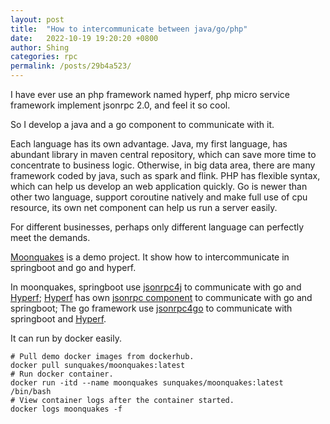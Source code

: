```yaml
---
layout: post
title:  "How to intercommunicate between java/go/php"
date:   2022-10-19 19:20:20 +0800
author: Shing 
categories: rpc
permalink: /posts/29b4a523/
---
```


I have ever use an php framework named hyperf, php micro service framework implement jsonrpc 2.0, and feel it so cool.
<!--more-->
So I develop a java and a go component to communicate with it.

Each language has its own advantage. Java, my first language, has abundant library in maven central repository, which can save more time to concentrate to business logic. Otherwise, in big data area, there are many framework coded by java, such as spark and flink. PHP has flexible syntax, which can help us develop an web application quickly. Go is newer than other two language, support coroutine natively and make full use of cpu resource, its own net component can help us run a server easily.

For different businesses, perhaps only different language can perfectly meet the demands.

[Moonquakes](https://github.com/sunquakes/moonquakes) is a demo project. It show how to intercommunicate in springboot and go and hyperf.

In moonquakes, springboot use [jsonrpc4j](https://github.com/sunquakes/jsonrpc4j) to communicate with go and [Hyperf](https://github.com/hyperf/hyperf); [Hyperf](https://github.com/hyperf/hyperf) has own [jsonrpc component](https://www.hyperf.wiki/3.0/#/en/json-rpc) to communicate with go and springboot; The go framework use [jsonrpc4go](https://github.com/sunquakes/jsonrpc4go) to communicate with springboot and [Hyperf](https://github.com/hyperf/hyperf).

It can run by docker easily.

```shell
# Pull demo docker images from dockerhub.
docker pull sunquakes/moonquakes:latest
# Run docker container.
docker run -itd --name moonquakes sunquakes/moonquakes:latest /bin/bash
# View container logs after the container started.
docker logs moonquakes -f
```